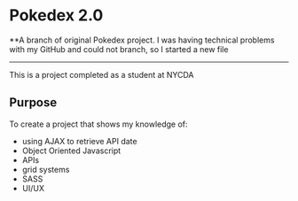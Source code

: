 # Pokedex 2.0

**A branch of original Pokedex project.  I was having technical problems with my GitHub and could not branch, so I started a new file

___________________________________________________________________________________________


This is a project completed as a student at NYCDA

## Purpose
To create a project that shows my knowledge of:
- using AJAX to retrieve API date
- Object Oriented Javascript
- APIs
- grid systems 
- SASS
- UI/UX


